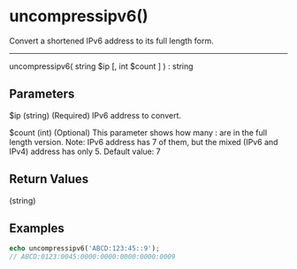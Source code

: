# uncompressipv6()

Convert a shortened IPv6 address to its full length form.

---

uncompressipv6( string $ip [, int $count ] ) : string

## Parameters

$ip (string) (Required) IPv6 address to convert.

$count (int) (Optional) This parameter shows how many : are in the full length version. Note: IPv6 address has 7 of them, but the mixed (IPv6 and IPv4) address has only 5. Default value: 7

## Return Values

(string)

## Examples

```php
echo uncompressipv6('ABCD:123:45::9');
// ABCD:0123:0045:0000:0000:0000:0000:0009
```

